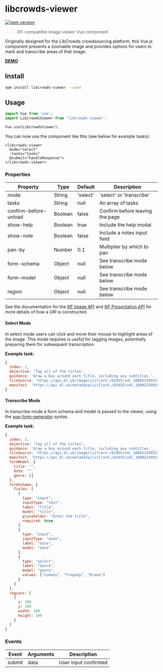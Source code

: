 # libcrowds-viewer

[![npm version](https://badge.fury.io/js/libcrowds-viewer.svg)](https://badge.fury.io/js/libcrowds-viewer)

> IIIF-compatible image viewer Vue component

Originally designed for the LibCrowds crowdsourcing platform, this Vue.js
component presents a zoomable image and provides options for users to mark
and transcribe areas of that image.

[**DEMO**](https://libcrowds.github.io/libcrowds-viewer/)

## Install

```bash
npm install libcrowds-viewer --save
```

## Usage

```js
import Vue from 'vue';
import LibcrowdsViewer from 'libcrowds-viewer';

Vue.use(LibcrowdsViewer);
```

You can now use the component like this (see below for example tasks):

```vue
<libcrowds-viewer
  mode="select"
  :tasks="tasks"
  @submit="handleResponse">
</libcrowds-viewer>
```

### Properties

| Property                | Type          | Default              | Description                     |
|-------------------------|---------------|----------------------|---------------------------------|
| mode                    | String        | 'select'             | 'select' or 'transcribe'        |
| tasks                   | String        | null                 | An array of tasks               |
| confirm-before-unload   | Boolean       | false                | Confirm before leaving the page |
| show-help               | Boolean       | true                 | Include the help modal          |
| show-note               | Boolean       | false                | Include a notes input field     |
| pan-by                  | Number        | 0.1                  | Multiplier by which to pan      |
| form-schema             | Object        | null                 | See transcribe mode below       |
| form-model              | Object        | null                 | See transcribe mode below       |
| region                  | Object        | null                 | See transcribe mode below       |

See the documentation for the [IIIF Image API](http://iiif.io/api/image/2.1)
and [IIIF Presentation API](http://iiif.io/api/presentation/2.1/) for
more details of how a URI is constructed.

#### Select Mode

In select mode users can click and move their mouse to highlight areas of the
image. This mode requires is useful for tagging images, potentially preparing
them for subsequent transcription.

**Example task:**

```js
{
  index: 1,
  objective: 'Tag all of the titles',
  guidance: 'Draw a box around each title, including any subtitles.',
  tileSource: 'https://api.bl.uk/image/iiif/ark:/81055/vdc_100022589157.0x000005/info.json',
  manifest: 'https://api.bl.uk/metadata/iiif/ark:/81055/vdc_100022589158.0x000002/manifest.json'
}
```


#### Transcribe Mode

In transcribe mode a form schema and model is passed to the viewer, using the
[vue-form-generator](https://github.com/icebob/vue-form-generator) syntax.

**Example task:**

```js
{
  index: 1,
  objective: 'Tag all of the titles',
  guidance: 'Draw a box around each title, including any subtitles.',
  tileSource: 'https://api.bl.uk/image/iiif/ark:/81055/vdc_100022589157.0x000005/info.json',
  manifest: 'https://api.bl.uk/metadata/iiif/ark:/81055/vdc_100022589158.0x000002/manifest.json',
  formModel: {
    title: "",
    date: "",
    genre: []
  },
  formSchema: {
    fields: [
      {
        type: "input",
        inputType: "text",
        label: "Title",
        model: "title",
        placeholder: "Enter the title",
        required: true
      },
      {
        type: "input",
        inputType: "date",
        label: "Date",
        model: "date"
      },
      {
        type: "select",
        label: "Genre",
        model: "genre",
        values: ["Comedy", "Tragedy", "Drama"]
      }
    ]
  },
  regions: [
    {
      x: 100
      y: 100
      width: 100
      height: 100
    }
  ]
}
```


### Events

| Event         | Arguments     | Description          |
|---------------|---------------|----------------------|
| submit        | data          | User input confirmed |
